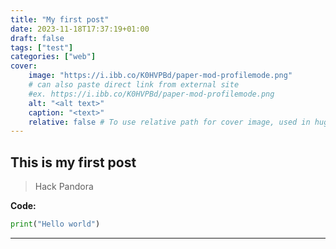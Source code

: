 ```yaml
---
title: "My first post"
date: 2023-11-18T17:37:19+01:00
draft: false
tags: ["test"]
categories: ["web"] 
cover:
    image: "https://i.ibb.co/K0HVPBd/paper-mod-profilemode.png"
    # can also paste direct link from external site
    #ex. https://i.ibb.co/K0HVPBd/paper-mod-profilemode.png
    alt: "<alt text>"
    caption: "<text>"
    relative: false # To use relative path for cover image, used in hugo Page-bundles
---
```


## This is my first post

> Hack Pandora

**Code:**
```python
print("Hello world")
```
* **

